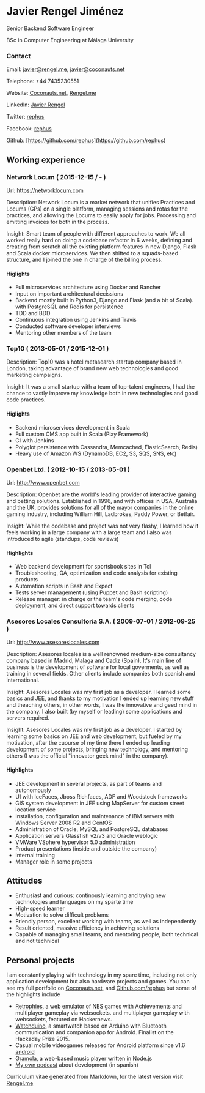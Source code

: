 <!--
Everything in comments works in node.js and output to json,
but markdown will ignore those lines.

Also, everything between parenthesis and without semicolons
will be ignored by node.js / json
-->

# Javier Rengel Jiménez

Senior Backend Software Engineer

BSc in Computer Engineering at Málaga University

<!--
## Personal information

Name: Javier Rengel Jimenez
Title: Senior Backend Software Engineer
Education: BSc in Computer Engineering at Málaga University
-->

### Contact

Email: javier@rengel.me, javier@coconauts.net

Telephone:  +44 7435230551

Website: [Coconauts.net](http://coconauts.net), [Rengel.me](http://rengel.me)

LinkedIn: [Javier Rengel](https://www.linkedin.com/pub/javier-rengel-jimenez/56/865/432/en)

Twitter: [rephus](http://twitter.com/rephus)

Facebook: [rephus](https://www.facebook.com/rephus)

Github: [https://github.com/rephus](https://github.com/rephus)

## Working experience

### Network Locum ( 2015-12-15 / - )

Url: https://networklocum.com
<!--
Started: 2015-12-15
-->
Description: Network Locum is a market network that unifies Practices and
Locums (GPs) on a single platform, managing sessions and rotas for the
practices, and allowing the Locums to easily apply for jobs.
Processing and emitting invoices for both in the process.

Insight: Smart team of people with different approaches to work.
We all worked really hard on doing a codebase refactor in 6 weeks,
defining and creating from scratch all the existing platform features
in new Django, Flask and Scala docker microservices.
We then shifted to a squads-based structure, and I joined the one in
charge of the billing process.

#### Higlights

* Full microservices architecture using Docker and Rancher
* Input on important architectural decissions
* Backend mostly built in Python3, Django and Flask (and a bit of Scala).
  with PostgreSQL and Redis for persistence
* TDD and BDD
* Continuous integration using Jenkins and Travis
* Conducted software developer interviews
* Mentoring other members of the team

### Top10 ( 2013-05-01 / 2015-12-01 )

<!--
Started: 2013-05-01
Finished: 2015-12-01
-->
Description: Top10 was a hotel metasearch startup company based in London, taking advantage of brand new web technologies and good marketing campaigns.

Insight: It was a small startup with a team of top-talent engineers,
I had the chance to vastly improve my knowledge both in new technologies
and good code practices.

#### Higlights

* Backend microservices development in Scala
* Full custom CMS app built in Scala (Play Framework)
* CI with Jenkins
* Polyglot persistence with Cassandra, Memcached, ElasticSearch, Redis)
* Heavy use of Amazon WS (DynamoDB, EC2, S3, SQS, SNS, etc)

### Openbet Ltd.  ( 2012-10-15 / 2013-05-01 )

Url: http://www.openbet.com

<!--
Started: 2012-10-15
Finished: 2013-05-01
-->

Description: Openbet are the world's leading provider of interactive gaming and betting solutions. Established in 1996, and with offices in USA, Australia and the UK, provides solutions for all of the mayor companies in the online gaming industry, including William Hill, Ladbrokes, Paddy Power, or Betfair.

Insight: While the codebase and project was not very flashy, I learned how it feels working in a large company with a large team and I also was introduced to agile (standups, code reviews)

#### Highlights

* Web backend development for sportsbook sites in Tcl
* Troubleshooting, QA, optimization and code analysis for existing products
* Automation scripts in Bash and Expect
* Tests server management (using Puppet and Bash scripting)
* Release manager: in charge or the team's code merging, code deployment, and direct support towards clients

### Asesores Locales Consultoria S.A. ( 2009-07-01 / 2012-09-25 )

Url: http://www.asesoreslocales.com

<!--
Started: 2009-07-01
Finished: 2012-09-25
-->

Description: Asesores locales is a well renowned medium-size consultancy company based in Madrid, Malaga and Cadiz (Spain). It's main line of business is the development of software for local goverments, as well as training in several fields. Other clients include companies both spanish and international.

Insight: Asesores Locales was my first job as a developer. I learned some basics and JEE, and thanks to my motivation I ended up learning new stuff and theaching others, in other words, I was the innovative and geed mind in the company. I also built (by myself or leading) some applications and servers required.

Insight: Asesores Locales was my first job as a developer.
I started by learning some basics on JEE and web development, but fueled by
my motivation, after the cuourse of my time there I ended up leading development
of some projects, bringing new technology, and mentoring others
(I was the official "innovator geek mind" in the company).

#### Highlights

* JEE development in several projects, as part of teams and autonomously
* UI with IceFaces, Jboss Richfaces, ADF and Woodstock frameworks
* GIS system development in JEE using MapServer for custom street location service
* Installation, configuration and maintenance of IBM servers with Windows Server 2008 R2 and CentOS
* Administration of Oracle, MySQL and PostgreSQL databases
* Application servers Glassfish v2/v3 and Oracle weblogic
* VMWare VSphere hypervisor 5.0 administration
* Product presentations (inside and outside the company)
* Internal training
* Manager role in some projects

## Attitudes

* Enthusiast and curious: continously learning and trying new technologies and languages on my sparte time
* High-speed learner
* Motivation to solve difficult problems
* Friendly person, excellent working with teams, as well as independently
* Result oriented, massive efficiency in achieving solutions
* Capable of managing small teams, and mentoring people, both technical and not technical

## Personal projects

I am constantly playing with technology in my spare time, including
not only application development but also hardware projects and games.
You can see my full portfolio on [Coconauts.net](http://coconauts.net), and [Github.com/rephus](https://github.com/rephus)
but some of the highlights include

* [Retrophies](http://retrophies.win), a web emulator of NES games with Achievements and multiplayer gameplay via websockets.
  and multiplayer gameplay with websockets, featured on Hackernews.
* [Watchduino](http://coconauts.net/projects/watchduino2/), a smartwatch based
  on Arduino with Bluetooth communication and companion app for Android.
  Finalist on the Hackaday Prize 2015.
* Casual mobile videogames released for Android platform since v1.6 [android](https://play.google.com/store/apps/developer?id=Coconauts)
* [Gramola](http://coconauts.net/projects/gramola/), a web-based music player written in Node.js
* [My own podcast](http://coconauts.net/projects/podcast/) about development (in spanish)


Curriculum vitae generated from Markdown, for the latest version visit [Rengel.me](http://rengel.me)
